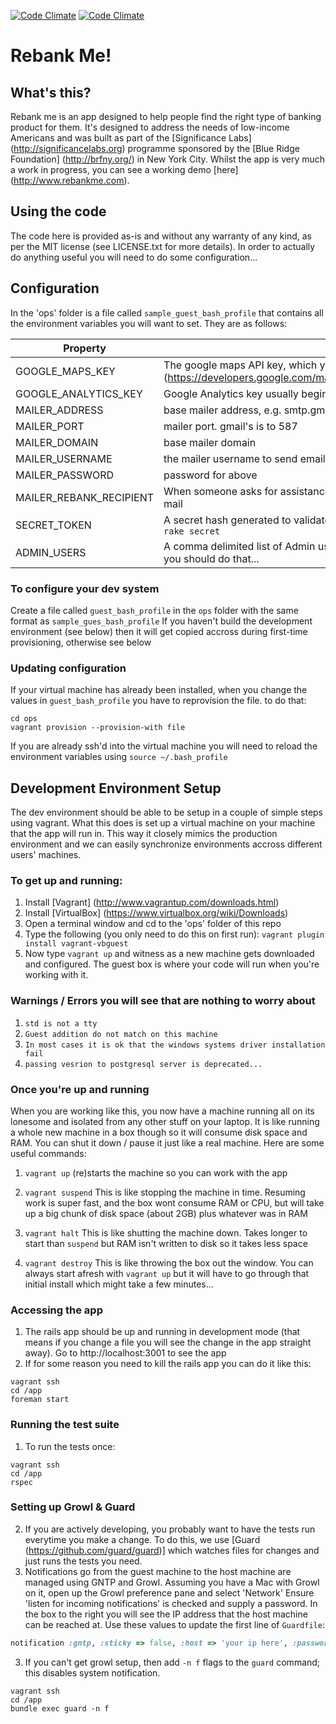 [![Code Climate](https://codeclimate.com/repos/53baacb3e30ba0381a000625/badges/b91b5586aaa1a3ca4107/gpa.png)](https://codeclimate.com/repos/53baacb3e30ba0381a000625/feed)
[![Code Climate](https://codeclimate.com/repos/53baacb3e30ba0381a000625/badges/b91b5586aaa1a3ca4107/coverage.png)](https://codeclimate.com/repos/53baacb3e30ba0381a000625/feed)
# Rebank Me!
## What's this?
Rebank me is an app designed to help people find the right type of banking product for them. It's designed to address the needs of low-income Americans and was built as part of the [Significance Labs] (http://significancelabs.org) programme sponsored by the [Blue Ridge Foundation] (http://brfny.org/) in New York City. Whilst the app is very much a work in progress, you can see a working demo [here] (http://www.rebankme.com).
## Using the code
The code here is provided as-is and without any warranty of any kind, as per the MIT license (see LICENSE.txt for more details). In order to actually do anything useful you will need to do some configuration...
## Configuration
In the 'ops' folder is a file called `sample_guest_bash_profile` that contains all the environment variables you will want to set. They are as follows:

| Property      | Description   |
| ------------- | ------------- |
| GOOGLE_MAPS_KEY | The google maps API key, which you can get [here] (https://developers.google.com/maps/documentation/javascript/tutorial#api_key) |
| GOOGLE_ANALYTICS_KEY      | Google Analytics key usually begins UA-XXX-XXXX  |
| MAILER_ADDRESS | base mailer address, e.g. smtp.gmail.com |
| MAILER_PORT | mailer port. gmail's is to 587 |
| MAILER_DOMAIN | base mailer domain |
| MAILER_USERNAME | the mailer username to send email from |
| MAILER_PASSWORD | password for above |
| MAILER_REBANK_RECIPIENT | When someone asks for assistance, this is the email address that receives the mail |
| SECRET_TOKEN | A secret hash generated to validate the server identity. You can create one using `rake secret` |
| ADMIN_USERS | A comma delimited list of Admin users. Default password is `changeme` so , yeah, you should do that... |

### To configure your dev system
Create a file called `guest_bash_profile` in the `ops` folder with the same format as `sample_gues_bash_profile` If you haven't build the development environment (see below) then it will get copied accross during first-time provisioning, otherwise see below

### Updating configuration
If your virtual machine has already been installed, when you change the values in `guest_bash_profile` you have to reprovision the file. to do that:
```shell
cd ops
vagrant provision --provision-with file
```
If you are already ssh'd into the virtual machine you will need to reload the environment variables using `source ~/.bash_profile`

## Development Environment Setup
The dev environment should be able to be setup in a couple of simple steps using vagrant. What this does is set up a virtual machine on your machine that the app will run in. This way it closely mimics the production environment and we can easily synchronize environments accross different users' machines.

### To get up and running:
1. Install [Vagrant] (http://www.vagrantup.com/downloads.html)
2. Install [VirtualBox] (https://www.virtualbox.org/wiki/Downloads)
3. Open a terminal window and cd to the 'ops' folder of this repo
4. Type the following (you only need to do this on first run): `vagrant plugin install vagrant-vbguest`
5. Now type `vagrant up` and witness as a new machine gets downloaded and configured. The guest box is where your code will run when you're working with it.

### Warnings / Errors you will see that are nothing to worry about
1. `std is not a tty`
2. `Guest addition do not match on this machine`
3. `In most cases it is ok that the windows systems driver installation fail`
4. `passing vesrion to postgresql server is deprecated...`

### Once you're up and running
When you are working like this, you now have a machine running all on its lonesome and isolated from any other stuff on your laptop. It is like running a whole new machine in a box though so it will consume disk space and RAM. You can shut it down / pause it just like a real machine. Here are some useful commands:

1. `vagrant up` (re)starts the machine so you can work with the app

2. `vagrant suspend` This is like stopping the machine in time. Resuming work is super fast, and the box wont consume RAM or CPU, but will take up a big chunk of disk space (about 2GB) plus whatever was in RAM
3. `vagrant halt` This is like shutting the machine down. Takes longer to start than `suspend` but RAM isn't written to disk so it takes less space
4. `vagrant destroy` This is like throwing the box out the window. You can always start afresh with `vagrant up` but it will have to go through that initial install which might take a few minutes...

### Accessing the app

1. The rails app should be up and running in development mode (that means if you change a file you will see the change in the app straight away). Go to http://localhost:3001 to see the app
2. If for some reason you need to kill the rails app you can do it like this:
```shell
vagrant ssh
cd /app
foreman start
```

### Running the test suite

1. To run the tests once:
```shell
vagrant ssh
cd /app
rspec
```

### Setting up Growl & Guard
2. If you are actively developing, you probably want to have the tests run everytime you make a change. To do this, we use [Guard (https://github.com/guard/guard)] which watches files for changes and just runs the tests you need.
3. Notifications go from the guest machine to the host machine are managed using GNTP and Growl. Assuming you have a Mac with Growl on it, open up the Growl preference pane and select 'Network' Ensure 'listen for incoming notifications' is checked and supply a password. In the box to the right you will see the IP address that the host machine can be reached at. Use these values to update the first line of `Guardfile`:
```ruby
notification :gntp, :sticky => false, :host => 'your ip here', :password => 'your password here'
```
3. If you can't get growl setup, then add  `-n f` flags to the `guard` command; this disables system notification.
```shell
vagrant ssh
cd /app
bundle exec guard -n f
```

